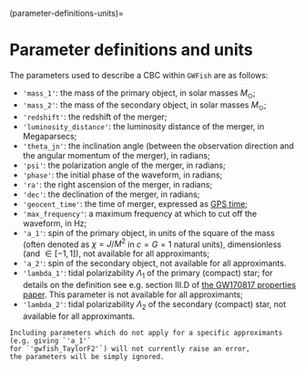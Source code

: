 (parameter-definitions-units)=
# Parameter definitions and units

The parameters used to describe a CBC within `GWFish` are as follows:

- `'mass_1'`: the mass of the primary object, in solar masses $M_{\odot}$;
- `'mass_2'`: the mass of the secondary object, in solar masses $M_{\odot}$;
- `'redshift'`: the redshift of the merger;
- `'luminosity_distance'`: the luminosity distance of the merger, in Megaparsecs;
- `'theta_jn'`: the inclination angle (between the observation direction 
    and the angular momentum of the merger), in radians;
- `'psi'`: the polarization angle of the merger, in radians;
- `'phase'`: the initial phase of the waveform, in radians;
- `'ra'`: the right ascension of the merger, in radians;
- `'dec'`: the declination of the merger, in radians;
- `'geocent_time'`: the time of merger, expressed as [GPS time](https://www.andrews.edu/~tzs/timeconv/timeconvert.php?);
- `'max_frequency'`: a maximum frequency at which to cut off the waveform, in Hz;
- `'a_1'`: spin of the primary object, in units of the square of the mass 
    (often denoted as $\chi = J / M^2$ in $c=G=1$ natural units), 
    dimensionless (and $\in [-1, 1]$), 
    not available for all approximants;
- `'a_2'`: spin of the secondary object, not available for all approximants.
- `'lambda_1'`: tidal polarizability $\Lambda_1$ of the primary (compact) star; 
    for details on the definition see e.g.
    section III.D of [the GW170817 properties paper](https://arxiv.org/abs/1805.11579). This parameter is not available for all approximants;
- `'lambda_2'`: tidal polarizability $\Lambda_2$ of the secondary (compact) star,
    not available for all approximants.

```{warning}
Including parameters which do not apply for a specific approximants (e.g. giving `'a_1'` 
for `'gwfish_TaylorF2'`) will not currently raise an error, 
the parameters will be simply ignored.
```